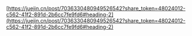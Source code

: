 [https://juejin.cn/post/7036330480949526542?share_token=48024012-c562-41f2-891d-2b6cc7fe9fd6#heading-2](https://juejin.cn/post/7036330480949526542?share_token=48024012-c562-41f2-891d-2b6cc7fe9fd6#heading-2)
